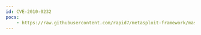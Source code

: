 ```yaml
---
id: CVE-2010-0232
pocs:
    - https://raw.githubusercontent.com/rapid7/metasploit-framework/master/modules/exploits/windows/local/ms10_015_kitrap0d.rb
---
```

